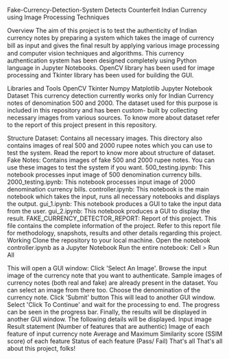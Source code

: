 Fake-Currency-Detection-System
Detects Counterfeit Indian Currency using Image Processing Techniques

Overview
The aim of this project is to test the authenticity of Indian currency notes by preparing a system which takes the image of currency bill as input and gives the ﬁnal result by applying various image processing and computer vision techniques and algorithms. This currency authentication system has been designed completely using Python language in Jupyter Notebooks. OpenCV library has been used for image processing and Tkinter library has been used for building the GUI.

Libraries and Tools
OpenCV
Tkinter
Numpy
Matplotlib
Jupyter Notebook
Dataset
This currency detection currently works only for Indian Currency notes of denomination 500 and 2000. The dataset used for this purpose is included in this repository and has been custom- built by collecting necessary images from various sources. To know more about dataset refer to the report of this project present in this repository.

Structure
Dataset: Contains all necessary images. This directory also contains images of real 500 and 2000 rupee notes which you can use to test the system. Read the report to know more about structure of dataset.
Fake Notes: Contains images of fake 500 and 2000 rupee notes. You can use these images to test the system if you want.
500_testing.ipynb: This notebook processes input image of 500 denomination currency bills.
2000_testing.ipynb: This notebook processes input image of 2000 denomination currency bills.
controller.ipynb: This notebook is the main notebook which takes the input, runs all necessary notebooks and displays the output.
gui_1.ipynb: This notebook produces a GUI to take the input data from the user.
gui_2.ipynb: This notebook produces a GUI to display the result.
FAKE_CURRENCY_DETECTOR_REPORT: Report of this project. This file contains the complete information of the project. Refer to this report file for methodology, snapshots, results and other details regarding this project.
Working
Clone the repository to your local machine.
Open the notebook controller.ipynb as a Jupyter Notebook
Run the entire notebook:
Cell > Run All

This will open a GUI window:
Click 'Select An Image'.
Browse the input image of the currency note that you want to authenticate. Sample images of currency notes (both real and fake) are already present in the dataset. You can select an image from there too.
Choose the denomination of the currency note.
Click 'Submit' button
This will lead to another GUI window. Select 'Click To Continue' and wait for the processing to end. The progress can be seen in the progress bar.
Finally, the results will be displayed in another GUI window. The following details will be displayed.
Input image
Result statement (Number of features that are authentic)
Image of each feature of input currency note
Average and Maximum Similarity score (SSIM score) of each feature
Status of each feature (Pass/ Fail)
That's all
That's all about this project, folks!
